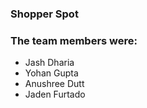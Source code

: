 ### Shopper Spot

### The team members were:

- Jash Dharia
- Yohan Gupta
- Anushree Dutt
- Jaden Furtado
